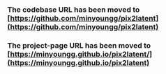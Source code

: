 ### The codebase URL has been moved to [https://github.com/minyoungg/pix2latent](https://github.com/minyoungg/pix2latent)
### The project-page URL has been moved to [https://minyoungg.github.io/pix2latent/](https://minyoungg.github.io/pix2latent)
